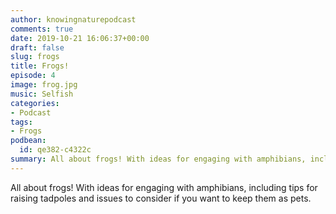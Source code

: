 ```yaml
---
author: knowingnaturepodcast
comments: true
date: 2019-10-21 16:06:37+00:00
draft: false
slug: frogs
title: Frogs!
episode: 4
image: frog.jpg
music: Selfish
categories:
- Podcast
tags:
- Frogs
podbean:
  id: qe382-c4322c
summary: All about frogs! With ideas for engaging with amphibians, including tips for raising tadpoles and issues to consider if you want to keep them as pets.
---
```


All about frogs! With ideas for engaging with amphibians, including tips for
raising tadpoles and issues to consider if you want to keep them as pets.
